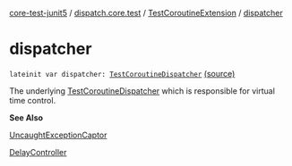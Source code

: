 [core-test-junit5](../../index.md) / [dispatch.core.test](../index.md) / [TestCoroutineExtension](index.md) / [dispatcher](./dispatcher.md)

# dispatcher

`lateinit var dispatcher: `[`TestCoroutineDispatcher`](https://kotlin.github.io/kotlinx.coroutines/kotlinx-coroutines-core/kotlinx.coroutines.test/-test-coroutine-dispatcher/index.html) [(source)](https://github.com/RBusarow/Dispatch/tree/master/core-test-junit5/src/main/java/dispatch/core/test/CoroutineTest.kt#L115)

The underlying [TestCoroutineDispatcher](https://kotlin.github.io/kotlinx.coroutines/kotlinx-coroutines-core/kotlinx.coroutines.test/-test-coroutine-dispatcher/index.html) which is responsible for virtual time control.

**See Also**

[UncaughtExceptionCaptor](https://kotlin.github.io/kotlinx.coroutines/kotlinx-coroutines-core/kotlinx.coroutines.test/-uncaught-exception-captor/index.html)

[DelayController](https://kotlin.github.io/kotlinx.coroutines/kotlinx-coroutines-core/kotlinx.coroutines.test/-delay-controller/index.html)

